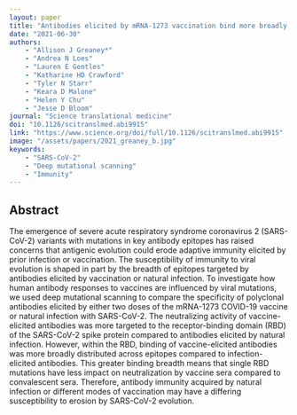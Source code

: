 ```yaml
---
layout: paper
title: "Antibodies elicited by mRNA-1273 vaccination bind more broadly to the receptor binding domain than do those from SARS-CoV-2 infection"
date: "2021-06-30"
authors: 
    - "Allison J Greaney*"
    - "Andrea N Loes"
    - "Lauren E Gentles"
    - "Katharine HD Crawford"
    - "Tyler N Starr"
    - "Keara D Malone"
    - "Helen Y Chu"
    - "Jesse D Bloom"
journal: "Science translational medicine"
doi: "10.1126/scitranslmed.abi9915"
link: "https://www.science.org/doi/full/10.1126/scitranslmed.abi9915"
image: "/assets/papers/2021_greaney_b.jpg"
keywords:
    - "SARS-CoV-2"
    - "Deep mutational scanning"
    - "Immunity"
---
```


## Abstract

The emergence of severe acute respiratory syndrome coronavirus 2 (SARS-CoV-2) variants with mutations in key antibody epitopes has raised concerns that antigenic evolution could erode adaptive immunity elicited by prior infection or vaccination. The susceptibility of immunity to viral evolution is shaped in part by the breadth of epitopes targeted by antibodies elicited by vaccination or natural infection. To investigate how human antibody responses to vaccines are influenced by viral mutations, we used deep mutational scanning to compare the specificity of polyclonal antibodies elicited by either two doses of the mRNA-1273 COVID-19 vaccine or natural infection with SARS-CoV-2. The neutralizing activity of vaccine-elicited antibodies was more targeted to the receptor-binding domain (RBD) of the SARS-CoV-2 spike protein compared to antibodies elicited by natural infection. However, within the RBD, binding of vaccine-elicited antibodies was more broadly distributed across epitopes compared to infection-elicited antibodies. This greater binding breadth means that single RBD mutations have less impact on neutralization by vaccine sera compared to convalescent sera. Therefore, antibody immunity acquired by natural infection or different modes of vaccination may have a differing susceptibility to erosion by SARS-CoV-2 evolution.
